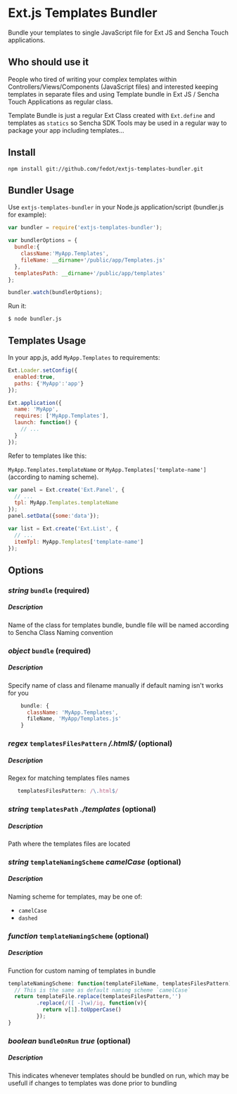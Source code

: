 Ext.js Templates Bundler
==============================

Bundle your templates to single JavaScript file for Ext JS and Sencha Touch applications.

Who should use it
-----------------

People who tired of writing your complex templates within Controllers/Views/Components (JavaScript files)
and interested keeping templates in separate files and using Template bundle in Ext JS / Sencha Touch Applications as regular class.

Template Bundle is just a regular Ext Class created with `Ext.define` and templates as `statics`
so Sencha SDK Tools may be used in a regular way to package your app including templates...

Install
-------

    npm install git://github.com/fedot/extjs-templates-bundler.git

Bundler Usage
-------------

Use `extjs-templates-bundler` in your Node.js application/script (bundler.js for example):

```javascript
var bundler = require('extjs-templates-bundler');

var bundlerOptions = {
  bundle:{
    className:'MyApp.Templates',
    fileName: __dirname+'/public/app/Templates.js'
  },
  templatesPath: __dirname+'/public/app/templates'
};

bundler.watch(bundlerOptions);
```

Run it:

    $ node bundler.js

Templates Usage
---------------

In your app.js, add `MyApp.Templates` to requirements:

```javascript
Ext.Loader.setConfig({
  enabled:true,
  paths: {'MyApp':'app'}
});

Ext.application({
  name: 'MyApp',
  requires: ['MyApp.Templates'],
  launch: function() {
    // ...
  }
});
```

Refer to templates like this:

`MyApp.Templates.templateName` or `MyApp.Templates['template-name']` (according to naming scheme).

```javascript
var panel = Ext.create('Ext.Panel', {
  // ...
  tpl: MyApp.Templates.templateName
});
panel.setData({some:'data'});

var list = Ext.create('Ext.List', {
  // ...
  itemTpl: MyApp.Templates['template-name']
});
```

Options
-------

### *string* **`bundle`** (required)
##### Description
Name of the class for templates bundle, bundle file will be named according to Sencha Class Naming convention

### *object* **`bundle`** (required)
##### Description
Specify name of class and filename manually if default naming isn't works for you

```javascript
    bundle: {
      className: 'MyApp.Templates',
      fileName, 'MyApp/Templates.js'
    }
```

### *regex* **`templatesFilesPattern`** */\.html$/* (optional)
##### Description
Regex for matching templates files names

```javascript
   templatesFilesPattern: /\.html$/
```

### *string* **`templatesPath`** *./templates* (optional)
##### Description
Path where the templates files are located

### *string* **`templateNamingScheme`** *camelCase* (optional)
##### Description
Naming scheme for templates, may be one of:

 - `camelCase`
 - `dashed`

### *function* **`templateNamingScheme`** (optional)
##### Description
Function for custom naming of templates in bundle

```javascript
templateNamingScheme: function(templateFileName, templatesFilesPattern){
  // This is the same as default naming scheme `camelCase`
  return templateFile.replace(templatesFilesPattern,'')
         .replace(/([ -]\w)/ig, function(v){
           return v[1].toUpperCase()
         });
}
```

### *boolean* **`bundleOnRun`** *true* (optional)
##### Description
This indicates whenever templates should be bundled on run, which may be usefull if changes to templates was done prior to bundling
